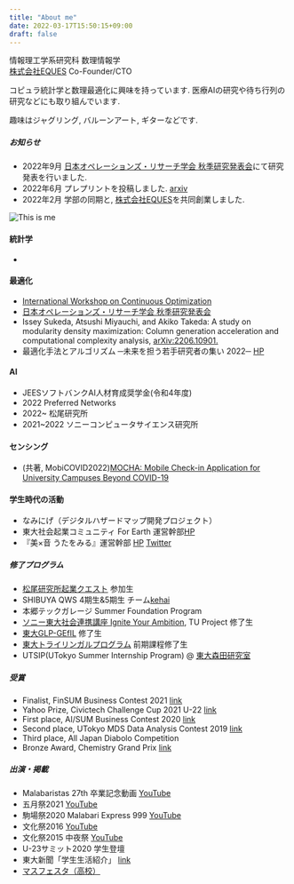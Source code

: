 ```yaml
---
title: "About me"
date: 2022-03-17T15:50:15+09:00
draft: false
---
```


情報理工学系研究科
数理情報学  
[株式会社EQUES](https://www.eques.co.jp) Co-Founder/CTO  

コピュラ統計学と数理最適化に興味を持っています. 医療AIの研究や待ち行列の研究などにも取り組んでいます.  

趣味はジャグリング, バルーンアート, ギターなどです.

##### お知らせ
* 2022年9月 [日本オペレーションズ・リサーチ学会 秋季研究発表会](https://orsj.org/nc2022f/programpage)にて研究発表を行いました.
* 2022年6月 プレプリントを投稿しました. [arxiv](https://arxiv.org/abs/2206.10901)
* 2022年2月 学部の同期と, [株式会社EQUES](https://www.eques.co.jp)を共同創業しました.

![This is me][1]


#### 統計学
* 

#### 最適化
* [International Workshop on Continuous Optimization](http://www.opt.c.titech.ac.jp/DecemberWorkshop/#speakers)
* [日本オペレーションズ・リサーチ学会 秋季研究発表会](https://orsj.org/nc2022f/programpage)
* Issey Sukeda, Atsushi Miyauchi, and Akiko Takeda:
A study on modularity density maximization: Column generation acceleration and computational complexity analysis,
[arXiv:2206.10901.](https://arxiv.org/abs/2206.10901)
* 最適化手法とアルゴリズム ─未来を担う若手研究者の集い 2022─ [HP](http://trout.math.cst.nihon-u.ac.jp/~ito.m/soma/wakate22.html)

#### AI
* JEESソフトバンクAI人材育成奨学金(令和4年度)
* 2022 Preferred Networks
* 2022~ 松尾研究所
* 2021~2022 ソニーコンピュータサイエンス研究所

#### センシング
* (共著, MobiCOVID2022)[MOCHA: Mobile Check-in Application for University Campuses Beyond COVID-19](https://www.eis-lab.org/mobicovid-2022)



#### 学生時代の活動
* なみにげ（デジタルハザードマップ開発プロジェクト）
* 東大社会起業コミュニティ For Earth 運営幹部[HP](https://forearthut.com)
* 『美×音 うたをみる』運営幹部 [HP](https://utawomiru.net) [Twitter](https://twitter.com/bion_exibi_conc)


##### 修了プログラム
* [松尾研究所起業クエスト](https://weblab.t.u-tokyo.ac.jp/kigyoquest/) 参加生
* SHIBUYA QWS 4期生&5期生 チーム[kehai](https://shibuya-qws.com/project/kehai)
* 本郷テックガレージ Summer Foundation Program
* [ソニー東大社会連携講座 Ignite Your Ambition](https://ignite-your-ambition.com), TU Project 修了生
* [東大GLP-GEfIL](https://www.glp.u-tokyo.ac.jp) 修了生
* [東大トライリンガルプログラム](http://www.cgcs.c.u-tokyo.ac.jp/tlp/) 前期課程修了生
* UTSIP(UTokyo Summer Internship Program) @ [東大森田研究室](http://www.hsd.k.u-tokyo.ac.jp/contents/member.html)

##### 受賞
* Finalist, FinSUM Business Contest 2021 [link]()
* Yahoo Prize, Civictech Challenge Cup 2021 U-22 [link]()
* First place, AI/SUM Business Contest 2020 [link]()
* Second place, UTokyo MDS Data Analysis Contest 2019 [link]()
* Third place, All Japan Diabolo Competition
* Bronze Award, Chemistry Grand Prix [link](http://gp.csj.jp/media/common/gp2016results.pdf)

##### 出演・掲載
* Malabaristas 27th 卒業記念動画 [YouTube](https://www.youtube.com/watch?v=dTdfhJqUMZ4)
* 五月祭2021 [YouTube](https://www.youtube.com/watch?v=u07cxDtxN-o)
* 駒場祭2020 Malabari Express 999 [YouTube](https://www.youtube.com/watch?v=d9ymiS7msO0)
* 文化祭2016 [YouTube](https://www.youtube.com/watch?v=moXHALZKg6w)
* 文化祭2015 中夜祭 [YouTube](https://www.youtube.com/watch?v=BbQ4kZXcXEQ)
* U-23サミット2020 学生登壇
* 東大新聞「学生生活紹介」 [link](https://www.todaishimbun.org/koukigakuseiseikatsu20210619/)
* [マスフェスタ（高校）](https://otemae-hs.ed.jp/ssh/dat/2015mathfesta_report.pdf)


[1]: /img/me.png




